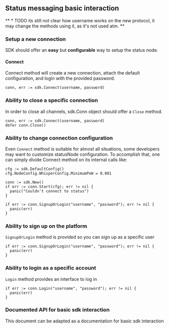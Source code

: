 ## Status messaging basic interaction

** * TODO its still not clear how username works on the new protocol, it may change the methods using it, as it's not used atm. **

###  Setup a new connection

SDK should offer an **easy** but **configurable** way to setup the status node.


#### Connect

Connect method will create a new connection, attach the default configuration, and login with the provided password.

```
conn, err := sdk.Connect(username, password)
```


###  Ability to close a specific connection

In order to close all channels, sdk.Conn object should offer a `Close` method.
```
conn, err := sdk.Connect(username, password)
defer conn.Close()
```

###  Ability to change connection configuration

Even `Connect` method is suitable for almost all situations, some developers may want to customize statusNode configuration. To accomplish that, one can simply divide Connect method on its internal calls like:
```
cfg := sdk.DefaultConfig()
cfg.NodeConfig.WhisperConfig.MinimumPoW = 0.001

conn := sdk.New()
if err := conn.Start(cfg); err != nil {
  panic("Couldn't connect to status")
}

if err := conn.SignupOrLogin("username", "password"); err != nil {
  panic(err)
}
```

### Ability to sign up on the platform

`SignupOrLogin` method is provided so you can sign up as a specific user

```
if err := conn.SignupOrLogin("username", "password"); err != nil {
  panic(err)
}
```


###  Ability to login as a specific account

`Login` method provides an interface to log in

```
if err := conn.Login("username", "password"); err != nil {
  panic(err)
}
```


### Documented API for basic sdk interaction

This document can be adapted as a documentation for basic sdk interaction
